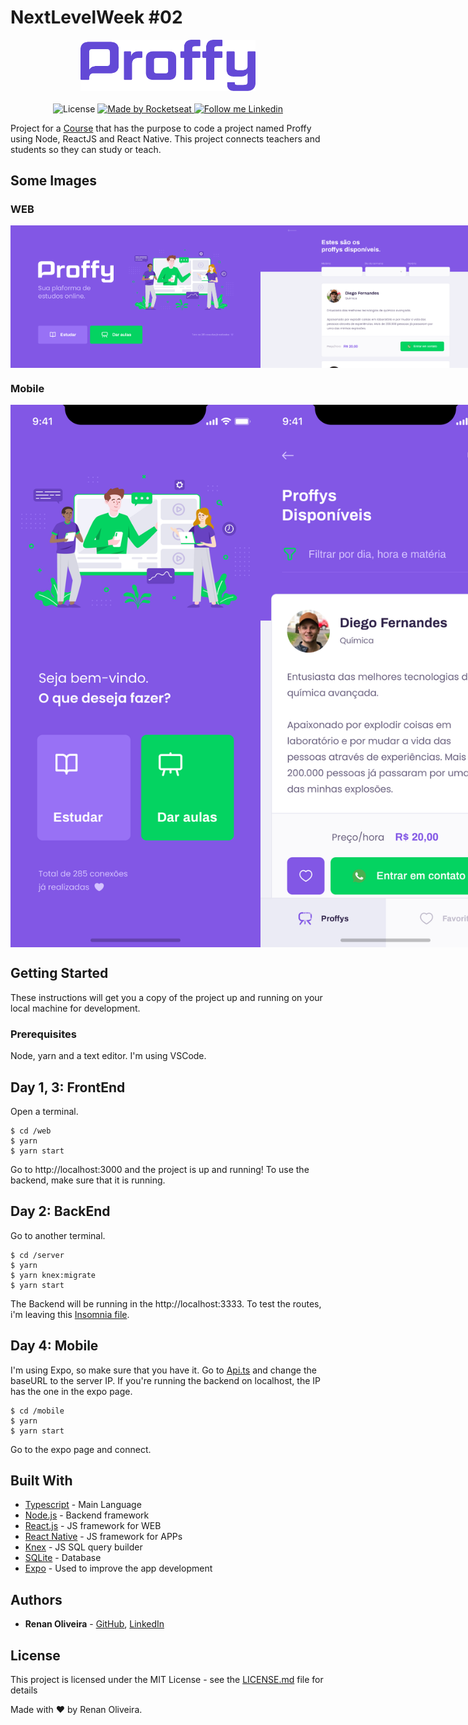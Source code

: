 # NextLevelWeek #02

<div align="center">
  <img alt="Proffy" src="https://github.com/lmaoclost/NextLevelWeek-2/blob/master/.github/logo.png" width="280"/>
</div>

<br />
<div align="center">
  <img alt="License" src="https://img.shields.io/badge/license-MIT-191A1E">

  <a href="https://rocketseat.com.br">
    <img alt="Made by Rocketseat" src="https://img.shields.io/badge/made%20by-Rocketseat-%237519C1">
  </a>

  <a href="https://www.linkedin.com/in/renansmoliveira/">
    <img alt="Follow me Linkedin" src="https://img.shields.io/badge/Follow%20up-renansmoliveira-191A1E?style=social&logo=linkedin">
  </a>
</div>

Project for a [Course](https://nextlevelweek.com/episodios/omnistack/2/edicao/2) that has the purpose to code a project named Proffy using Node, ReactJS and React Native. This project connects teachers and students so they can study or teach.

## Some Images

### WEB
<div style="display: flex; flex-direction: 'row'; align-items: 'center';">
  <img alt="Web" src="https://github.com/lmaoclost/NextLevelWeek-2/blob/master/.github/web-landing.png" width="400px">
  <img alt="Web" src="https://github.com/lmaoclost/NextLevelWeek-2/blob/master/.github/web-list.png" width="400px">
</div>

### Mobile
<div style="display: flex; flex-direction: 'row'; align-items: 'center';">
  <img alt="Web" src="https://github.com/lmaoclost/NextLevelWeek-2/blob/master/.github/Home-mobile.png" width="400px">
  <img alt="Web" src="https://github.com/lmaoclost/NextLevelWeek-2/blob/master/.github/preview-mobile.png" width="400px">
</div>

## Getting Started

These instructions will get you a copy of the project up and running on your local machine for development.

### Prerequisites

Node, yarn and a text editor. I'm using VSCode.

## Day 1, 3: FrontEnd
Open a terminal.
```
$ cd /web
$ yarn
$ yarn start
```
Go to http://localhost:3000 and the project is up and running! To use the backend, make sure that it is running.


## Day 2: BackEnd
Go to another terminal.
```
$ cd /server
$ yarn
$ yarn knex:migrate
$ yarn start
```
The Backend will be running in the http://localhost:3333. To test the routes, i'm leaving this [Insomnia file](Insomnia_2020-08-06.json).

## Day 4: Mobile
I'm using Expo, so make sure that you have it. Go to [Api.ts](https://github.com/lmaoclost/NextLevelWeek-2/blob/master/mobile/src/services/api.ts) and change the baseURL to the server IP. If you're running the backend on localhost, the IP has the one in the expo page.
```
$ cd /mobile
$ yarn
$ yarn start
```
Go to the expo page and connect.

## Built With

* [Typescript](https://devdocs.io/typescript/) - Main Language
* [Node.js](https://nodejs.org/en/) - Backend framework
* [React.js](https://reactjs.org/) - JS framework for WEB
* [React Native](https://facebook.github.io/react-native/) - JS framework for APPs
* [Knex](http://knexjs.org/) - JS SQL query builder
* [SQLite](https://www.sqlite.org/index.html) - Database
* [Expo](https://expo.io/) - Used to improve the app development

## Authors

* **Renan Oliveira** - [GitHub](https://github.com/lmaoclost), [LinkedIn](https://www.linkedin.com/in/renansmoliveira/)

## License

This project is licensed under the MIT License - see the [LICENSE.md](LICENSE.md) file for details

Made with ❤️ by Renan Oliveira.